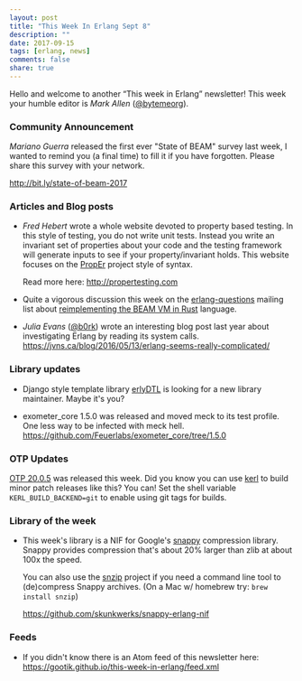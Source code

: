 ```yaml
---
layout: post
title: "This Week In Erlang Sept 8"
description: ""
date: 2017-09-15
tags: [erlang, news]
comments: false
share: true
---
```


Hello and welcome to another “This week in Erlang” newsletter! This week your humble editor is
*Mark Allen* ([@bytemeorg][1]).

### Community Announcement
*Mariano Guerra* released the first ever "State of BEAM" survey last week, I wanted
to remind you (a final time) to fill it if you have forgotten. Please share
this survey with your network.

<http://bit.ly/state-of-beam-2017>

### Articles and Blog posts

- *Fred Hebert* wrote a whole website devoted to property based testing. In this style of
  testing, you do not write unit tests. Instead you write an invariant set of 
  properties about your code and the testing framework will generate inputs to see
  if your property/invariant holds.  This website focuses on the [PropEr][2] project
  style of syntax.

  Read more here: <http://propertesting.com>

- Quite a vigorous discussion this week on the [erlang-questions][6] mailing list
  about [reimplementing the BEAM VM in Rust][7] language.

- *Julia Evans* ([@b0rk][8]) wrote an interesting blog post last year about
  investigating Erlang by reading its system calls.
  <https://jvns.ca/blog/2016/05/13/erlang-seems-really-complicated/>

### Library updates

- Django style template library [erlyDTL][3] is looking for a new library
  maintainer. Maybe it's you?

- exometer\_core 1.5.0 was released and moved meck to its test profile. One
  less way to be infected with meck hell.
  <https://github.com/Feuerlabs/exometer_core/tree/1.5.0>

### OTP Updates
[OTP 20.0.5][5] was released this week.  Did you know you can use [kerl][4] to
build minor patch releases like this? You can! Set the shell variable
`KERL_BUILD_BACKEND=git` to enable using git tags for builds.  

### Library of the week
- This week's library is a NIF for Google's [snappy][9] compression library.
  Snappy provides compression that's about 20% larger than zlib at about 100x
  the speed.

  You can also use the [snzip][10] project if you need a command line tool to
  (de)compress Snappy archives. (On a Mac w/ homebrew try: `brew install snzip`)

  <https://github.com/skunkwerks/snappy-erlang-nif>

### Feeds
-  If you didn't know there is an Atom feed of this newsletter here:
   <https://gootik.github.io/this-week-in-erlang/feed.xml>

[1]: https://twitter.com/bytemeorg
[2]: https://github.com/manopapad/proper
[3]: https://github.com/erlydtl/erlydtl
[4]: https://github.com/kerl/kerl
[5]: http://erlang.org/pipermail/erlang-questions/2017-September/093383.html
[6]: http://erlang.org/mailman/listinfo/erlang-questions
[7]: http://erlang.org/pipermail/erlang-questions/2017-September/093330.html
[8]: https://twitter.com/b0rk
[9]: https://google.github.io/snappy
[10]: https://github.com/kubo/snzip
